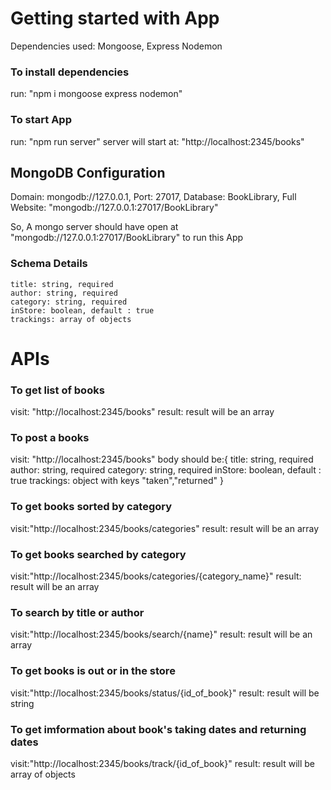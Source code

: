 # Getting started with App

Dependencies used: Mongoose, Express Nodemon

### To install dependencies

run: "npm i mongoose express nodemon"

### To start App

run: "npm run server"
server will start at: "http://localhost:2345/books"

## MongoDB Configuration

Domain: mongodb://127.0.0.1,
Port: 27017,
Database: BookLibrary,
Full Website: "mongodb://127.0.0.1:27017/BookLibrary"

So, A mongo server should have open at "mongodb://127.0.0.1:27017/BookLibrary" to run this App

### Schema Details

    title: string, required
    author: string, required
    category: string, required
    inStore: boolean, default : true
    trackings: array of objects
 
 
 # APIs
 
 ### To get list of books
 visit: "http://localhost:2345/books"
 result: result will be an array
 
 ### To post a books
 visit: "http://localhost:2345/books"
 body should be:{
  title: string, required
    author: string, required
    category: string, required
    inStore: boolean, default : true
    trackings: object with keys "taken","returned"
}

 ### To get books sorted by category 
 visit:"http://localhost:2345/books/categories"
 result: result will be an array
 
 ### To get books searched by category 
 visit:"http://localhost:2345/books/categories/{category_name}"
 result: result will be an array
 
 ### To search by title or author
 visit:"http://localhost:2345/books/search/{name}"
 result: result will be an array
 
  ### To get books is out or in the store
 visit:"http://localhost:2345/books/status/{id_of_book}"
 result: result will be string
 
  ### To get imformation about book's taking dates and returning dates
 visit:"http://localhost:2345/books/track/{id_of_book}"
 result: result will be array of objects
 
